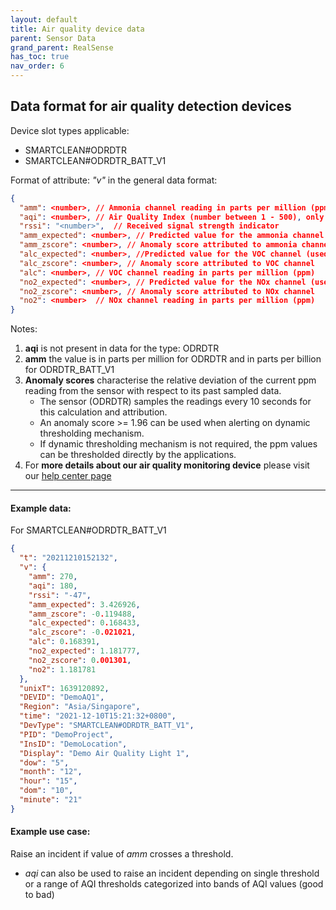 ```yaml
---
layout: default
title: Air quality device data
parent: Sensor Data
grand_parent: RealSense
has_toc: true
nav_order: 6
---
```


## Data format for air quality detection devices

Device slot types applicable: 
- SMARTCLEAN#ODRDTR
- SMARTCLEAN#ODRDTR_BATT_V1

Format of attribute: *"v"* in the general data format:
```json
{
  "amm": <number>, // Ammonia channel reading in parts per million (ppm).
  "aqi": <number>, // Air Quality Index (number between 1 - 500), only present for ODRDTR_BATT_V1
  "rssi": "<number>",  // Received signal strength indicator
  "amm_expected": <number>, // Predicted value for the ammonia channel (used to generate "amm_zscore")
  "amm_zscore": <number>, // Anomaly score attributed to ammonia channel
  "alc_expected": <number>, //Predicted value for the VOC channel (used to generate "alc_zscore")
  "alc_zscore": <number>, // Anomaly score attributed to VOC channel
  "alc": <number>, // VOC channel reading in parts per million (ppm)
  "no2_expected": <number>, // Predicted value for the NOx channel (used to generate "no2_zscore")
  "no2_zscore": <number>, // Anomaly score attributed to NOx channel
  "no2": <number>  // NOx channel reading in parts per million (ppm)
}
```
Notes:
1. **aqi** is not present in data for the type: ODRDTR
2. **amm** the value is in parts per million for ODRDTR and in parts per billion for ODRDTR_BATT_V1
3. **Anomaly scores** characterise the relative deviation of the current ppm reading from the sensor with 
respect to its past sampled data. 
   - The sensor (ODRDTR) samples the readings every 10 seconds for this calculation and attribution. 
   - An anomaly score >= 1.96 can be used when alerting on dynamic thresholding mechanism. 
   - If dynamic thresholding mechanism is not required, the ppm values can be thresholded directly by the applications.
4. For **more details about our air quality monitoring device** 
please visit our [help center page](https://help.smartclean.io/support/solutions/articles/84000347358-od-wf-1901-how-it-works)

---

#### Example data:
For SMARTCLEAN#ODRDTR_BATT_V1

```json
{
  "t": "20211210152132",
  "v": {
    "amm": 270,
    "aqi": 180, 
    "rssi": "-47", 
    "amm_expected": 3.426926, 
    "amm_zscore": -0.119488, 
    "alc_expected": 0.168433, 
    "alc_zscore": -0.021021, 
    "alc": 0.168391, 
    "no2_expected": 1.181777, 
    "no2_zscore": 0.001301, 
    "no2": 1.181781
  },
  "unixT": 1639120892,
  "DEVID": "DemoAQ1",
  "Region": "Asia/Singapore",
  "time": "2021-12-10T15:21:32+0800",
  "DevType": "SMARTCLEAN#ODRDTR_BATT_V1",
  "PID": "DemoProject",
  "InsID": "DemoLocation",
  "Display": "Demo Air Quality Light 1",
  "dow": "5",
  "month": "12",
  "hour": "15",
  "dom": "10",
  "minute": "21"
}
```

#### Example use case:
Raise an incident if value of *amm* crosses a threshold.
- *aqi* can also be used to raise an incident depending on single threshold or 
a range of AQI thresholds categorized into bands of AQI values (good to bad)

